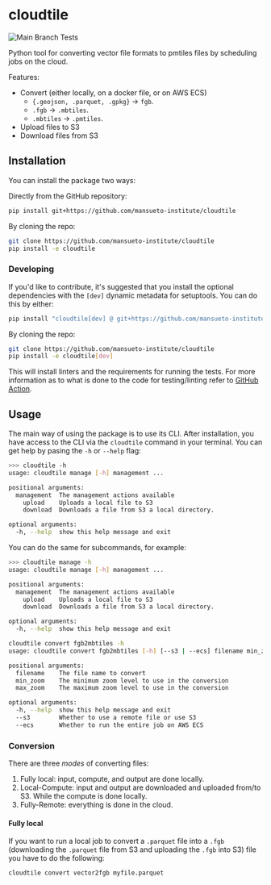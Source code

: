 # cloudtile

![Main Branch Tests](https://github.com/mansueto-institute/cloudtile/actions/workflows/build.yml/badge.svg?branch=main)

Python tool for converting vector file formats to pmtiles files by scheduling jobs on the cloud.

Features:

- Convert (either locally, on a docker file, or on AWS ECS)
  - `{.geojson, .parquet, .gpkg}` -> `fgb`.
  - `.fgb` -> `.mbtiles`.
  - `.mbtiles` -> `.pmtiles`.
- Upload files to S3
- Download files from S3

## Installation

You can install the package two ways:

Directly from the GitHub repository:

``` bash
pip install git+https://github.com/mansueto-institute/cloudtile
```

By cloning the repo:

``` bash
git clone https://github.com/mansueto-institute/cloudtile
pip install -e cloudtile
```

### Developing

If you'd like to contribute, it's suggested that you install the optional dependencies with the `[dev]` dynamic metadata for setuptools. You can do this by either:

``` bash
pip install "cloudtile[dev] @ git+https://github.com/mansueto-institute/cloudtile"
```

By cloning the repo:

``` bash
git clone https://github.com/mansueto-institute/cloudtile
pip install -e cloudtile[dev]
```

This will install linters and the requirements for running the tests. For more information as to what is done to the code for testing/linting refer to [GitHub Action](.github/workflows/build.yml).

## Usage

The main way of using the package is to use its CLI. After installation, you have access to the CLI via the `cloudtile` command in your terminal. You can get help by pasing the `-h` or `--help` flag:

``` bash
>>> cloudtile -h
usage: cloudtile manage [-h] management ...

positional arguments:
  management  The management actions available
    upload    Uploads a local file to S3
    download  Downloads a file from S3 a local directory.

optional arguments:
  -h, --help  show this help message and exit
```

You can do the same for subcommands, for example:

``` bash
>>> cloudtile manage -h
usage: cloudtile manage [-h] management ...

positional arguments:
  management  The management actions available
    upload    Uploads a local file to S3
    download  Downloads a file from S3 a local directory.

optional arguments:
  -h, --help  show this help message and exit
```

``` bash
cloudtile convert fgb2mbtiles -h
usage: cloudtile convert fgb2mbtiles [-h] [--s3 | --ecs] filename min_zoom max_zoom

positional arguments:
  filename    The file name to convert
  min_zoom    The minimum zoom level to use in the conversion
  max_zoom    The maximum zoom level to use in the conversion

optional arguments:
  -h, --help  show this help message and exit
  --s3        Whether to use a remote file or use S3
  --ecs       Whether to run the entire job on AWS ECS
```

### Conversion

There are three *modes* of converting files:

1. Fully local: input, compute, and output are done locally.
2. Local-Compute: input and output are downloaded and uploaded from/to S3. While the compute is done locally.
3. Fully-Remote: everything is done in the cloud.

#### Fully local

If you want to run a local job to convert a `.parquet` file into a `.fgb` (downloading the `.parquet` file from S3 and uploading the `.fgb` into S3) file you have to do the following:

``` bash
cloudtile convert vector2fgb myfile.parquet
```